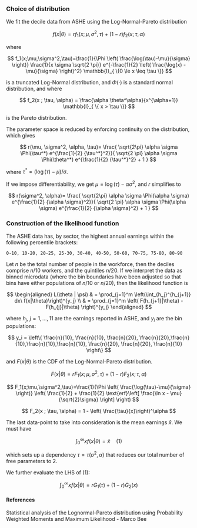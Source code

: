 ### Choice of distribution

We fit the decile data from ASHE using the Log-Normal-Pareto distribution

$$
f(x | \theta) = r f_1 (x ; \mu, \sigma^2, \tau) + (1-r) f_2(x; \tau, \alpha)
$$

where

$$
f_1(x;\mu,\sigma^2,\tau)=\frac{1}{\Phi \left( \frac{\log(\tau)-\mu}{\sigma} \right)} \frac{1}{x \sigma \sqrt{2 \pi}} e^{-\frac{1}{2} \left( \frac{\log(x) - \mu}{\sigma} \right)^2} \mathbb{I}_{ \{0 \le x \leq \tau \}} 
$$

is a truncated Log-Normal distribution, and $\Phi(\cdot)$ is a standard normal distribution, and where

$$
f_2(x ; \tau, \alpha) = \frac{\alpha \theta^\alpha}{x^{\alpha+1}} \mathbb{I}_{ \{ x > \tau \}} 
$$

is the Pareto distribution.

The parameter space is reduced by enforcing continuity on the distribution, which gives

$$
r(\mu, \sigma^2, \alpha, \tau)= \frac{ \sqrt{2\pi} \alpha \sigma \Phi(\tau^*) e^{\frac{1}{2} {\tau^*}^2}}{ \sqrt{2 \pi} \alpha \sigma \Phi(\theta^*) e^{\frac{1}{2} {\tau^*}^2} + 1 }
$$

where $\tau^* = (\log(\tau) - \mu)/\sigma$.

If we impose differentiability, we get $\mu = \log(\tau) - \alpha \sigma^2$, and $r$ simplifies to

$$
r(\sigma^2, \alpha)= \frac{ \sqrt{2\pi} \alpha \sigma \Phi(\alpha \sigma) e^{\frac{1}{2} {\alpha \sigma}^2}}{ \sqrt{2 \pi} \alpha \sigma \Phi(\alpha \sigma) e^{\frac{1}{2} {\alpha \sigma}^2} + 1 }
$$

### Construction of the likelihood function

The ASHE data has, by sector, the highest annual earnings within the following percentile brackets:

```
0-10, 10-20, 20-25, 25-30, 30-40, 40-50, 50-60, 70-75, 75-80, 80-90
```

Let $n$ be the total number of people in the workforce, then the deciles comprise $n/10$ workers, and the quintiles $n/20$. If we interpret the data as binned microdata (where the bin boundaries have been adjusted so that bins have either populations of $n/10$ or $n/20$), then the likelihood function is

$$
\begin{aligned}
L(\theta | \psi) & = \prod_{j=1}^m \left(\int_{h_j}^{h_{j+1}} dx\ f(x|\theta)\right)^{y_j} \\
& = \prod_{j=1}^m \left( F(h_{j+1}|\theta) - F(h_{j}|\theta) \right)^{y_j}
\end{aligned}
$$

where $h_j,\ j=1,\dots,11$ are the earnings reported in ASHE, and $y_i$ are the bin populations:

$$
y_i = \left\{  \frac{n}{10}, \frac{n}{10}, \frac{n}{20}, \frac{n}{20},\frac{n}{10},\frac{n}{10},\frac{n}{10}, \frac{n}{20}, \frac{n}{20}, \frac{n}{10} \right\}
$$

and $F(x |\theta)$ is the CDF of the Log-Normal-Pareto distribution.

$$
F(x | \theta) = r F_1 (x ; \mu, \sigma^2, \tau) + (1-r) F_2(x; \tau, \alpha)
$$

$$
F_1(x;\mu,\sigma^2,\tau)=\frac{1}{\Phi \left( \frac{\log(\tau)-\mu}{\sigma} \right)} \left( \frac{1}{2} + \frac{1}{2} \text{erf}\left[ \frac{\ln x - \mu}{\sqrt{2}\sigma} \right] \right)
$$

$$
F_2(x ; \tau, \alpha) = 1 - \left( \frac{\tau}{x}\right)^\alpha
$$

The last data-point to take into consideration is the mean earnings $\bar{x}$. We must have

$$
\int_0^\infty x f(x | \theta) = \bar{x} \quad (1)
$$

which sets up a dependency $\tau = \tau(\sigma^2, \alpha )$ that reduces our total number of free parameters to 2.

We further evaluate the LHS of (1):

$$
\int_0^\infty x f(x | \theta)  =  r G_1 (\tau) + (1-r) G_2(x)
$$


#### References

Statistical analysis of the Lognormal-Pareto distribution using Probability Weighted Moments and Maximum Likelihood - Marco Bee

<!--stackedit_data:
eyJoaXN0b3J5IjpbNzc4NTU0NTMxLC0xNjIwOTUwMTY3LC0xOD
g5NTIzNjAwLC0zNjcyMTgxNDMsLTExMDM3MzIwNTcsMTExNDcw
MjYxMSwtMjA2MjcyMDA3M119
-->